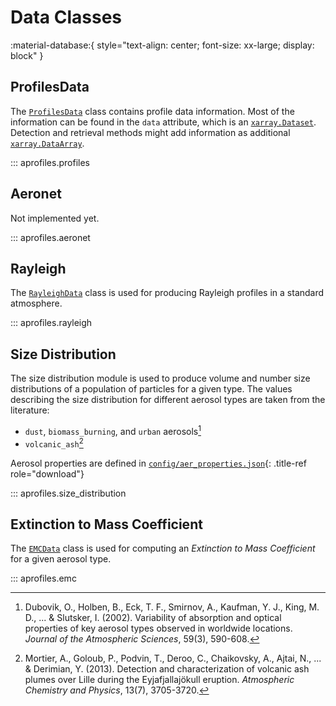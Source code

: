 # Data Classes

:material-database:{ style="text-align: center; font-size: xx-large; display: block" }

## ProfilesData

The [`ProfilesData`](#profilesdata) class contains profile data information. Most of the information can be found in the `data` attribute, which is an [`xarray.Dataset`](https://xarray.pydata.org/en/stable/generated/xarray.Dataset.html). Detection and retrieval methods might add information as additional [`xarray.DataArray`](https://xarray.pydata.org/en/stable/generated/xarray.DataArray.html).

::: aprofiles.profiles

## Aeronet

Not implemented yet.

::: aprofiles.aeronet

## Rayleigh

The [`RayleighData`](#rayleighdata) class is used for producing Rayleigh profiles in a standard atmosphere.

::: aprofiles.rayleigh

## Size Distribution

The size distribution module is used to produce volume and number size distributions of a population of particles for a given type. The values describing the size distribution for different aerosol types are taken from the literature:

- `dust`, `biomass_burning`, and `urban` aerosols[^1]
- `volcanic_ash`[^2]

Aerosol properties are defined in [`config/aer_properties.json`](../../aprofiles/config/aer_properties.json){: .title-ref role="download"}

::: aprofiles.size_distribution

## Extinction to Mass Coefficient

The [`EMCData`](#emcdata) class is used for computing an *Extinction to Mass Coefficient* for a given aerosol type.

::: aprofiles.emc

[^1]: Dubovik, O., Holben, B., Eck, T. F., Smirnov, A., Kaufman, Y. J., King, M. D., ... & Slutsker, I. (2002). Variability of absorption and optical properties of key aerosol types observed in worldwide locations. *Journal of the Atmospheric Sciences*, 59(3), 590-608.

[^2]: Mortier, A., Goloub, P., Podvin, T., Deroo, C., Chaikovsky, A., Ajtai, N., ... & Derimian, Y. (2013). Detection and characterization of volcanic ash plumes over Lille during the Eyjafjallajökull eruption. *Atmospheric Chemistry and Physics*, 13(7), 3705-3720.
